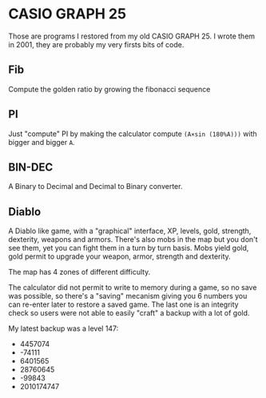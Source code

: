 # CASIO GRAPH 25

Those are programs I restored from my old CASIO GRAPH 25. I wrote them
in 2001, they are probably my very firsts bits of code.


## Fib

Compute the golden ratio by growing the fibonacci sequence


## PI

Just "compute" PI by making the calculator compute `(A×sin (180%A)))`
with bigger and bigger `A`.


## BIN-DEC

A Binary to Decimal and Decimal to Binary converter.


## Diablo

A Diablo like game, with a "graphical" interface, XP, levels, gold,
strength, dexterity, weapons and armors. There's also mobs in the map
but you don't see them, yet you can fight them in a turn by turn
basis. Mobs yield gold, gold permit to upgrade your weapon, armor,
strength and dexterity.

The map has 4 zones of different difficulty.

The calculator did not permit to write to memory during a game, so no
save was possible, so there's a "saving" mecanism giving you 6 numbers
you can re-enter later to restore a saved game. The last one is an
integrity check so users were not able to easily "craft" a backup with
a lot of gold.

My latest backup was a level 147:

- 4457074
- -74111
- 6401565
- 28760645
- -99843
- 2010174747
